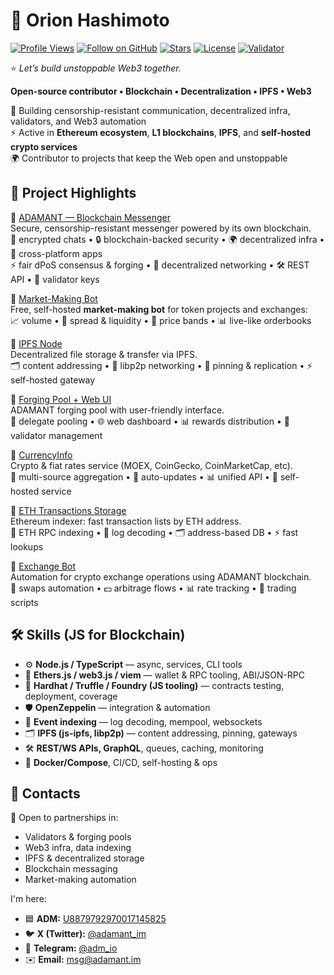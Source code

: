 # 🌌 Orion Hashimoto

[![Profile Views](https://komarev.com/ghpvc/?username=adamant-al&color=f8a061&style=flat-square&base=10000)](https://github.com/adamant-al)
[![Follow on GitHub](https://img.shields.io/github/followers/adamant-al?label=Follow&style=flat-square&color=2e7eed)](https://github.com/adamant-al?tab=followers)
[![Stars](https://img.shields.io/github/stars/Adamant-im/adamant?label=⭐%20Stars&style=flat-square&color=2e7eed)](https://github.com/Adamant-im/adamant/stargazers)
[![License](https://img.shields.io/github/license/Adamant-im/adamant?style=flat-square&color=ed5270)](https://github.com/Adamant-im/adamant/blob/master/LICENSE)
[![Validator](https://img.shields.io/badge/validator-active-3dd197?style=flat-square)](https://explorer.adamant.im/delegateMonitor)

⭐️ *Let’s build unstoppable Web3 together.*  

**Open-source contributor • Blockchain • Decentralization • IPFS • Web3**

💬 Building censorship-resistant communication, decentralized infra, validators, and Web3 automation  
⚡ Active in **Ethereum ecosystem**, **L1 blockchains**, **IPFS**, and **self-hosted crypto services**  
🌍 Contributor to projects that keep the Web open and unstoppable  

## 🚀 Project Highlights

🔹 [ADAMANT — Blockchain Messenger](https://github.com/Adamant-im/adamant)  
Secure, censorship-resistant messenger powered by its own blockchain.  
💬 encrypted chats • 🔒 blockchain-backed security • 🌍 decentralized infra • 📱 cross-platform apps  
⚡ fair dPoS consensus & forging • 📡 decentralized networking • 🛠️ REST API • 🔑 validator keys  

🔹 [Market-Making Bot](https://github.com/Adamant-im/adamant-tradebot)  
Free, self-hosted **market-making bot** for token projects and exchanges:  
📈 volume • 🧮 spread & liquidity • 🎯 price bands • 📊 live-like orderbooks  

🔹 [IPFS Node](https://github.com/Adamant-im/ipfs-node)  
Decentralized file storage & transfer via IPFS.  
🗂️ content addressing • 📡 libp2p networking • 🔄 pinning & replication • ⚡ self-hosted gateway  

🔹 [Forging Pool + Web UI](https://github.com/Adamant-im/pool)  
ADAMANT forging pool with user-friendly interface.  
👥 delegate pooling • 🌐 web dashboard • 📊 rewards distribution • 🔑 validator management  

🔹 [CurrencyInfo](https://github.com/Adamant-im/currencyinfo)  
Crypto & fiat rates service (MOEX, CoinGecko, CoinMarketCap, etc).  
💱 multi-source aggregation • 🔄 auto-updates • 📊 unified API • 🐳 self-hosted service  

🔹 [ETH Transactions Storage](https://github.com/Adamant-im/ETH-transactions-storage)  
Ethereum indexer: fast transaction lists by ETH address.  
🔗 ETH RPC indexing • 📡 log decoding • 🗂️ address-based DB • ⚡ fast lookups  

🔹 [Exchange Bot](https://github.com/Adamant-im/adamant-exchangebot)  
Automation for crypto exchange operations using ADAMANT blockchain.  
🔄 swaps automation • 💵 arbitrage flows • 📊 rate tracking • 🤖 trading scripts  

## 🛠️ Skills (JS for Blockchain)

- ⚙️ **Node.js / TypeScript** — async, services, CLI tools  
- 🔗 **Ethers.js / web3.js / viem** — wallet & RPC tooling, ABI/JSON-RPC  
- 🧪 **Hardhat / Truffle / Foundry (JS tooling)** — contracts testing, deployment, coverage  
- 🛡️ **OpenZeppelin** — integration & automation  
- 📡 **Event indexing** — log decoding, mempool, websockets  
- 🗂️ **IPFS (js-ipfs, libp2p)** — content addressing, pinning, gateways  
- 🛠️ **REST/WS APIs, GraphQL**, queues, caching, monitoring  
- 🐳 **Docker/Compose**, CI/CD, self-hosting & ops  

## 📡 Contacts

🤝 Open to partnerships in:

- Validators & forging pools  
- Web3 infra, data indexing  
- IPFS & decentralized storage  
- Blockchain messaging  
- Market-making automation  

I'm here:  

- 🟦 **ADM:** [U8879792970017145825](https://adm.im/?address=U8879792970017145825&label=Orion+Hashimoto)  
- 🐦 **X (Twitter):** [@adamant_im](https://x.com/adamant_im)  
- 📢 **Telegram:** [@adm_io](https://t.me/adm_io)  
- ✉️ **Email:** msg@adamant.im  
